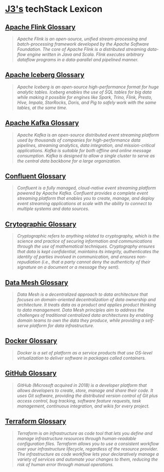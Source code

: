 # [J3's](https://linkedin.com/in/jeffreyjonathanjennings) techStack Lexicon

## [Apache Flink Glossary](./apache-flink-glossary.md)
> _Apache Flink is an open-source, unified stream-processing and batch-processing framework developed by the Apache Software Foundation.  The core of Apache Flink is a distributed streaming data-flow engine written in Java and Scala.  Flink executes arbitrary dataflow programs in a data-parallel and pipelined manner._

## [Apache Iceberg Glossary](./apache-iceberg-glossary.md)
> _Apache Iceberg is an open-source high-performance format for huge analytic tables. Iceberg enables the use of SQL tables for big data while making it possible for engines like Spark, Trino, Flink, Presto, Hive, Impala, StarRocks, Doris, and Pig to safely work with the same tables, at the same time._

## [Apache Kafka Glossary](./apache-kafka-glossary.md)
> _Apache Kafka is an open-source distributed event streaming platform used by thousands of companies for high-performance data pipelines, streaming analytics, data integration, and mission-critical applications.  Kafka is suitable for both offline and online message consumption.  Kafka is designed to allow a single cluster to serve as the central data backbone for a large organization._

## [Confluent Glossary](./confluent-glossary.md)
> _Confluent is a fully managed, cloud-native event streaming platform powered by Apache Kafka.  Confluent provides a complete event streaming platform that enables you to create, manage, and deploy event streaming applications at scale with the ability to connect to multiple systems and data sources._

## [Crytographic Glossary](./cryptographic-glossary.md)
> _Cryptographic refers to anything related to cryptography, which is the science and practice of securing information and communications through the use of mathematical techniques.  Cryptography ensures that data is kept confidential, maintains its integrity, authenticates the identity of parties involved in communication, and ensures non-repudiation (i.e., that a party cannot deny the authenticity of their signature on a document or a message they sent)._

## [Data Mesh Glossary](./data-mesh-glossary.md)
> _Data Mesh is a decentralized approach to data architecture that focuses on domain-oriented decentralization of data ownership and architecture.  It treats data as a product and applies product thinking to data management.  Data Mesh principles aim to address the challenges of traditional centralized data architectures by enabling domain teams to own the data they produce, while providing a self-serve platform for data infrastructure._

## [Docker Glossary](./docker-glossary.md)
> _Docker is a set of platform as a service products that use OS-level virtualization to deliver software in packages called containers._

## [GitHub Glossary](./github-glossary.md)
> _GitHub (Microsoft acquired in 2018) is a developer platform that allows developers to create, store, manage and share their code.  It uses Git software, providing the distributed version control of Git plus access control, bug tracking, software feature requests, task management, continuous integration, and wikis for every project._

## [Terraform Glossary](./terraform-glossary.md)
> _Terraform is an infrastructure as code tool that lets you define and manage infrastructure resources through human-readable configuration files.  Terraform allows you to use a consistent workflow over your infrastructure lifecycle, regardless of the resource provider.  The infrastructure as code workflow lets your declaratively manage a variety of services and automate your changes to them, reducing the risk of human error through manual operations._